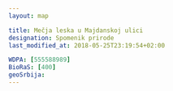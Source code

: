 ```yaml
---
layout: map

title: Mečja leska u Majdanskoj ulici
designation: Spomenik prirode
last_modified_at: 2018-05-25T23:19:54+02:00

WDPA: [555588989]
BioRaS: [400]
geoSrbija:
---
```

